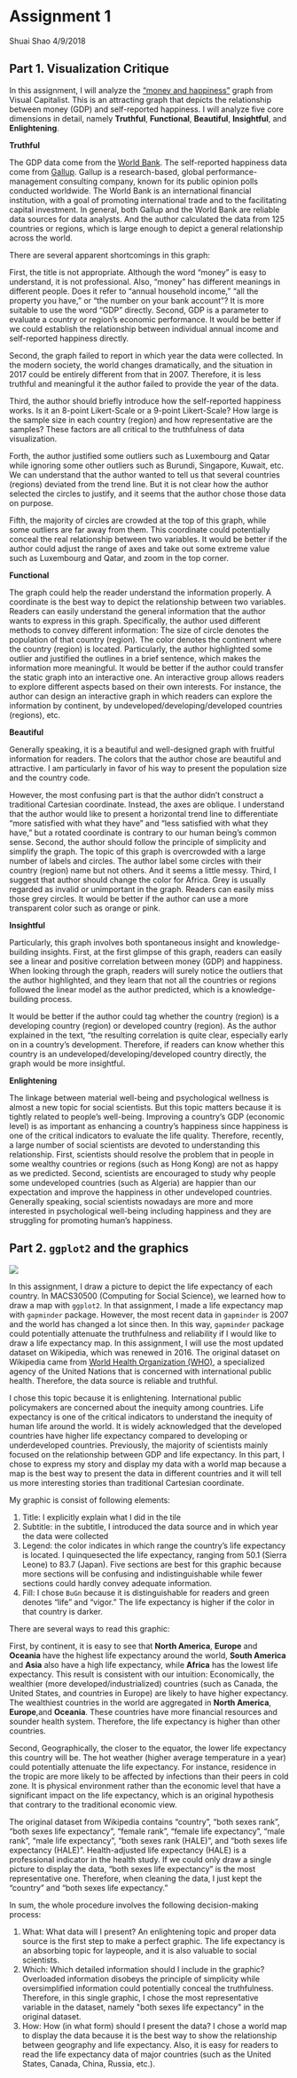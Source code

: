 Assignment 1
================
Shuai Shao
4/9/2018

Part 1. Visualization Critique
------------------------------

In this assignment, I will analyze the [“money and happiness”](http://www.visualcapitalist.com/wp-content/uploads/2018/03/money-happiness-large.html) graph from Visual Capitalist. This is an attracting graph that depicts the relationship between money (GDP) and self-reported happiness. I will analyze five core dimensions in detail, namely **Truthful**, **Functional**, **Beautiful**, **Insightful**, and **Enlightening**.

**Truthful**

The GDP data come from the [World Bank](http://www.worldbank.org/). The self-reported happiness data come from [Gallup](http://www.gallup.com/home.aspx). Gallup is a research-based, global performance-management consulting company, known for its public opinion polls conducted worldwide. The World Bank is an international financial institution, with a goal of promoting international trade and to the facilitating capital investment. In general, both Gallup and the World Bank are reliable data sources for data analysts. And the author calculated the data from 125 countries or regions, which is large enough to depict a general relationship across the world.

There are several apparent shortcomings in this graph:

First, the title is not appropriate. Although the word “money” is easy to understand, it is not professional. Also, “money” has different meanings in different people. Does it refer to “annual household income,” “all the property you have,” or “the number on your bank account”? It is more suitable to use the word “GDP” directly. Second, GDP is a parameter to evaluate a country or region’s economic performance. It would be better if we could establish the relationship between individual annual income and self-reported happiness directly.

Second, the graph failed to report in which year the data were collected. In the modern society, the world changes dramatically, and the situation in 2017 could be entirely different from that in 2007. Therefore, it is less truthful and meaningful it the author failed to provide the year of the data.

Third, the author should briefly introduce how the self-reported happiness works. Is it an 8-point Likert-Scale or a 9-point Likert-Scale? How large is the sample size in each country (region) and how representative are the samples? These factors are all critical to the truthfulness of data visualization.

Forth, the author justified some outliers such as Luxembourg and Qatar while ignoring some other outliers such as Burundi, Singapore, Kuwait, etc. We can understand that the author wanted to tell us that several countries (regions) deviated from the trend line. But it is not clear how the author selected the circles to justify, and it seems that the author chose those data on purpose.

Fifth, the majority of circles are crowded at the top of this graph, while some outliers are far away from them. This coordinate could potentially conceal the real relationship between two variables. It would be better if the author could adjust the range of axes and take out some extreme value such as Luxembourg and Qatar, and zoom in the top corner.

**Functional**

The graph could help the reader understand the information properly. A coordinate is the best way to depict the relationship between two variables. Readers can easily understand the general information that the author wants to express in this graph. Specifically, the author used different methods to convey different information: The size of circle denotes the population of that country (region). The color denotes the continent where the country (region) is located. Particularly, the author highlighted some outlier and justified the outlines in a brief sentence, which makes the information more meaningful. It would be better if the author could transfer the static graph into an interactive one. An interactive group allows readers to explore different aspects based on their own interests. For instance, the author can design an interactive graph in which readers can explore the information by continent, by undeveloped/developing/developed countries (regions), etc.

**Beautiful**

Generally speaking, it is a beautiful and well-designed graph with fruitful information for readers. The colors that the author chose are beautiful and attractive. I am particularly in favor of his way to present the population size and the country code.

However, the most confusing part is that the author didn’t construct a traditional Cartesian coordinate. Instead, the axes are oblique. I understand that the author would like to present a horizontal trend line to differentiate “more satisfied with what they have” and “less satisfied with what they have,” but a rotated coordinate is contrary to our human being’s common sense. Second, the author should follow the principle of simplicity and simplify the graph. The topic of this graph is overcrowded with a large number of labels and circles. The author label some circles with their country (region) name but not others. And it seems a little messy. Third, I suggest that author should change the color for Africa. Grey is usually regarded as invalid or unimportant in the graph. Readers can easily miss those grey circles. It would be better if the author can use a more transparent color such as orange or pink.

**Insightful**

Particularly, this graph involves both spontaneous insight and knowledge-building insights. First, at the first glimpse of this graph, readers can easily see a linear and positive correlation between money (GDP) and happiness. When looking through the graph, readers will surely notice the outliers that the author highlighted, and they learn that not all the countries or regions followed the linear model as the author predicted, which is a knowledge-building process.

It would be better if the author could tag whether the country (region) is a developing country (region) or developed country (region). As the author explained in the text, “the resulting correlation is quite clear, especially early on in a country’s development. Therefore, if readers can know whether this country is an undeveloped/developing/developed country directly, the graph would be more insightful.

**Enlightening**

The linkage between material well-being and psychological wellness is almost a new topic for social scientists. But this topic matters because it is tightly related to people’s well-being. Improving a country’s GDP (economic level) is as important as enhancing a country’s happiness since happiness is one of the critical indicators to evaluate the life quality. Therefore, recently, a large number of social scientists are devoted to understanding this relationship. First, scientists should resolve the problem that in people in some wealthy countries or regions (such as Hong Kong) are not as happy as we predicted. Second, scientists are encouraged to study why people some undeveloped countries (such as Algeria) are happier than our expectation and improve the happiness in other undeveloped countries. Generally speaking, social scientists nowadays are more and more interested in psychological well-being including happiness and they are struggling for promoting human’s happiness.

Part 2. `ggplot2` and the graphics
----------------------------------

![](Assignment_1_files/figure-markdown_github-ascii_identifiers/graphic-1.png)

In this assignment, I draw a picture to depict the life expectancy of each country. In MACS30500 (Computing for Social Science), we learned how to draw a map with `ggplot2`. In that assignment, I made a life expectancy map with `gapminder` package. However, the most recent data in `gapminder` is 2007 and the world has changed a lot since then. In this way, `gapminder` package could potentially attenuate the truthfulness and reliability if I would like to draw a life expectancy map. In this assignment, I will use the most updated dataset on Wikipedia, which was renewed in 2016. The original dataset on Wikipedia came from [World Health Organization (WHO)](http://www.who.int/en/), a specialized agency of the United Nations that is concerned with international public health. Therefore, the data source is reliable and truthful.

I chose this topic because it is enlightening. International public policymakers are concerned about the inequity among countries. Life expectancy is one of the critical indicators to understand the inequity of human life around the world. It is widely acknowledged that the developed countries have higher life expectancy compared to developing or underdeveloped countries. Previously, the majority of scientists mainly focused on the relationship between GDP and life expectancy. In this part, I chose to express my story and display my data with a world map because a map is the best way to present the data in different countries and it will tell us more interesting stories than traditional Cartesian coordinate.

My graphic is consist of following elements:

1.  Title: I explicitly explain what I did in the tile
2.  Subtitle: in the subtitle, I introduced the data source and in which year the data were collected
3.  Legend: the color indicates in which range the country’s life expectancy is located. I quinquesected the life expectancy, ranging from 50.1 (Sierra Leone) to 83.7 (Japan). Five sections are best for this graphic because more sections will be confusing and indistinguishable while fewer sections could hardly convey adequate information.
4.  Fill: I chose `BuGn` because it is distinguishable for readers and green denotes “life” and “vigor.” The life expectancy is higher if the color in that country is darker.

There are several ways to read this graphic:

First, by continent, it is easy to see that **North America**, **Europe** and **Oceania** have the highest life expectancy around the world, **South America** and **Asia** also have a high life expectancy, while **Africa** has the lowest life expectancy. This result is consistent with our intuition: Economically, the wealthier (more developed/industrialized) countries (such as Canada, the United States, and countries in Europe) are likely to have higher expectancy. The wealthiest countries in the world are aggregated in **North America**, **Europe**,and **Oceania**. These countries have more financial resources and sounder health system. Therefore, the life expectancy is higher than other countries.

Second, Geographically, the closer to the equator, the lower life expectancy this country will be. The hot weather (higher average temperature in a year) could potentially attenuate the life expectancy. For instance, residence in the tropic are more likely to be affected by infections than their peers in cold zone. It is physical environment rather than the economic level that have a significant impact on the life expectancy, which is an original hypothesis that contrary to the traditional economic view.

The original dataset from Wikipedia contains “country”, “both sexes rank”, “both sexes life expectancy”, “female rank”, “female life expectancy”, “male rank”, “male life expectancy”, “both sexes rank (HALE)”, and “both sexes life expectancy (HALE)”. Health-adjusted life expectancy (HALE) is a professional indicator in the health study. If we could only draw a single picture to display the data, “both sexes life expectancy” is the most representative one. Therefore, when cleaning the data, I just kept the “country” and “both sexes life expectancy.”

In sum, the whole procedure involves the following decision-making process:

1.  What: What data will I present? An enlightening topic and proper data source is the first step to make a perfect graphic. The life expectancy is an absorbing topic for laypeople, and it is also valuable to social scientists.
2.  Which: Which detailed information should I include in the graphic? Overloaded information disobeys the principle of simplicity while oversimplified information could potentially conceal the truthfulness. Therefore, in this single graphic, I chose the most representative variable in the dataset, namely "both sexes life expectancy" in the original dataset.
3.  How: How (in what form) should I present the data? I chose a world map to display the data because it is the best way to show the relationship between geography and life expectancy. Also, it is easy for readers to read the life expectancy data of major countries (such as the United States, Canada, China, Russia, etc.).
